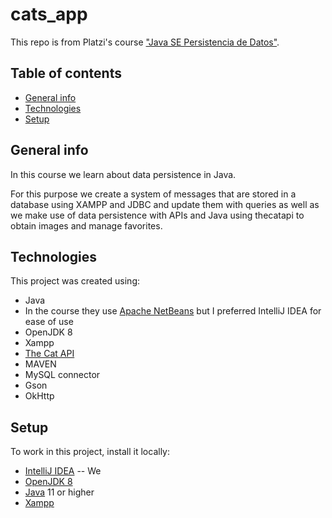 # cats_app
This repo is from Platzi's course ["Java SE Persistencia de Datos"](https://platzi.com/clases/java-persistencia/).

## Table of contents
* [General info](#general-info)
* [Technologies](#technologies)
* [Setup](#setup)

## General info
In this course we learn about data persistence in Java. 

For this purpose we create a system of messages that are stored in a database using XAMPP and JDBC and update them with queries as well as we make use of data persistence with APIs and Java using thecatapi to obtain images and manage favorites.

## Technologies

This project was created using:
* Java
* In the course they use [Apache NetBeans](https://netbeans.apache.org/download/index.html) but I preferred IntelliJ IDEA for ease of use
* OpenJDK 8
* Xampp
* [The Cat API](https://thecatapi.com/)
* MAVEN
* MySQL connector
* Gson
* OkHttp

## Setup

To work in this project, install it locally:
* [IntelliJ IDEA](https://www.jetbrains.com/es-es/idea/download)
-- We
* [OpenJDK 8](https://adoptopenjdk.net/?variant=openjdk8&jvmVariant=hotspot)
* [Java](https://www.java.com/es/download/manual.jsp) 11 or higher
* [Xampp](https://www.apachefriends.org/download.html)
